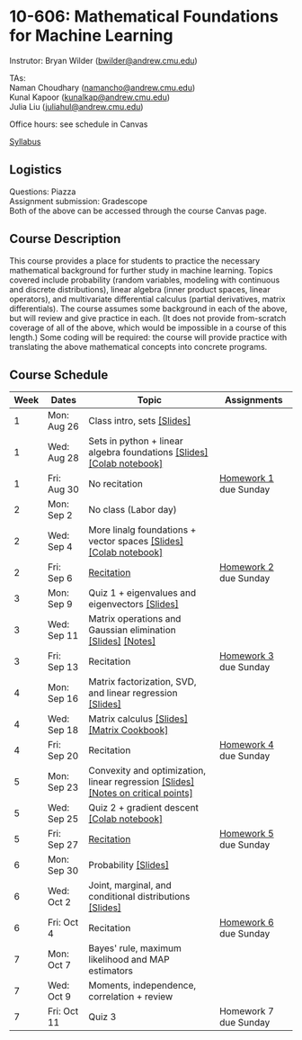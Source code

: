 # 10-606: Mathematical Foundations for Machine Learning

Instrutor: Bryan Wilder (bwilder@andrew.cmu.edu)

TAs:\
Naman Choudhary (namancho@andrew.cmu.edu)\
Kunal Kapoor (kunalkap@andrew.cmu.edu)\
Julia Liu (juliahul@andrew.cmu.edu)

Office hours: see schedule in Canvas

[Syllabus](files/syllabus_10606_f2024.pdf)

## Logistics

Questions: Piazza\
Assignment submission: Gradescope\
Both of the above can be accessed through the course Canvas page.

## Course Description
This course provides a place for students to practice the necessary mathematical background for further study in machine learning. Topics covered include probability (random variables, modeling with continuous and discrete distributions), linear algebra (inner product spaces, linear operators), and multivariate differential calculus (partial derivatives, matrix differentials). The course assumes some background in each of the above, but will review and give practice in each. (It does not provide from-scratch coverage of all of the above, which would be impossible in a course of this length.) Some coding will be required: the course will provide practice with translating the above mathematical concepts into concrete programs.

## Course Schedule
| Week | Dates       | Topic                                                                                           | Assignments           |
| ---- | ----------- | ----------------------------------------------------------------------------------------------- | --------------------- |
| 1    | Mon: Aug 26 | Class intro, sets [[Slides]](files/lecture_1.pptx)                                                                               |                       |
| 1    | Wed: Aug 28 | Sets in python + linear algebra foundations [[Slides]](files/lecture_2.pptx) [[Colab notebook]](https://colab.research.google.com/drive/1h7FW-hC8QS3maw_zXN-3DuGEOHlalYr9?usp=sharing)                                                                      |                       |
| 1    | Fri: Aug 30 | No recitation                                                                                   | [Homework 1](files/F24_10606_HW1_Template.pdf) due Sunday |
| 2    | Mon: Sep 2  | No class (Labor day)                                                                            |                       |
| 2    | Wed: Sep 4  | More linalg foundations + vector spaces [[Slides]](files/lecture_3.pptx) [[Colab notebook]](https://colab.research.google.com/drive/1Oj8XMUWF5ApnHPU9kObXxmyMsakz6Gmd?usp=sharing)                                                         |                       |
| 2    | Fri: Sep 6  | [Recitation](files/Recitation_Questions_6th_Sept.pdf)                                          | [Homework 2](files/F24_10606_HW2_Template.pdf) due Sunday |
| 3    | Mon: Sep 9  | Quiz 1 + eigenvalues and eigenvectors [[Slides]](files/lecture_3.pptx)                                                                  |                       |
| 3    | Wed: Sep 11 | Matrix operations and Gaussian elimination [[Slides]](files/lecture_4_5.pptx) [[Notes]](files/notes_matrices.pdf)                                                        |                       |
| 3    | Fri: Sep 13 | Recitation                                                                                      | [Homework 3](files/F24_10606_HW3_Template.pdf) due Sunday |
| 4    | Mon: Sep 16 | Matrix factorization, SVD, and linear regression [[Slides]](files/lecture_6.pptx)                                               |                       |
| 4    | Wed: Sep 18 | Matrix calculus [[Slides]](files/lecture_7.pptx)   [[Matrix Cookbook]](https://www.math.uwaterloo.ca/~hwolkowi/matrixcookbook.pdf) |                       |
| 4    | Fri: Sep 20 | Recitation                                                                                      | [Homework 4](files/F24_10606_HW4_Template.pdf) due Sunday |
| 5    | Mon: Sep 23 | Convexity and optimization, linear regression [[Slides]](files/lecture_8.pptx) [[Notes on critical points]](files/lecture_8_notes.pdf)                                                             |                       |
| 5    | Wed: Sep 25 | Quiz 2 + gradient descent [[Colab notebook]](https://colab.research.google.com/drive/1Rn5TbWOO-Oc9PLwE_MigG6M_dQPTWQUu?usp=sharing)                                                            |                       |
| 5    | Fri: Sep 27 | [Recitation](files/TA_10606_Material_27th.pdf)                                                                                      | [Homework 5](files/F24_10606_HW5_Template.pdf) due Sunday |
| 6    | Mon: Sep 30 | Probability [[Slides]](files/Lecture10.pptx)                                                                                     |                       |
| 6    | Wed: Oct 2  | Joint, marginal, and conditional distributions [[Slides]](files/Lecture11.pptx)                                                  |                       |
| 6    | Fri: Oct 4  | Recitation                                                                                      | [Homework 6](files/F24_10606_HW6_Template(2).pdf) due Sunday |
| 7    | Mon: Oct 7  | Bayes' rule, maximum likelihood and MAP estimators                                              |                       |
| 7    | Wed: Oct 9  | Moments, independence, correlation + review                                                     |                       |
| 7    | Fri: Oct 11 | Quiz 3                                                                                          | Homework 7 due Sunday |
